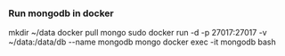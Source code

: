 ### Run mongodb in docker

mkdir ~/data
docker pull mongo
sudo docker run -d -p 27017:27017 -v ~/data:/data/db --name mongodb mongo
docker exec -it mongodb bash
